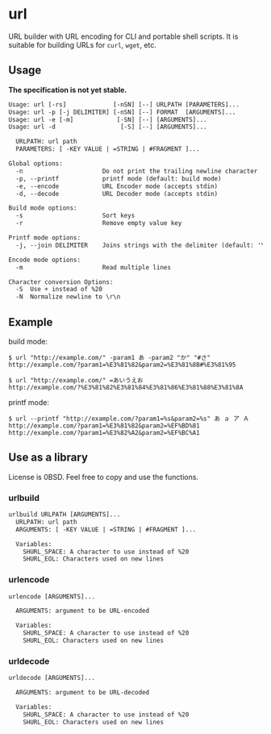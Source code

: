 # url

URL builder with URL encoding for CLI and portable shell scripts.
It is suitable for building URLs for `curl`, `wget`, etc.

## Usage

**The specification is not yet stable.**

```txt
Usage: url [-rs]             [-nSN] [--] URLPATH [PARAMETERS]...
Usage: url -p [-j DELIMITER] [-nSN] [--] FORMAT  [ARGUMENTS]...
Usage: url -e [-m]            [-SN] [--] [ARGUMENTS]...
Usage: url -d                  [-S] [--] [ARGUMENTS]...

  URLPATH: url path
  PARAMETERS: [ -KEY VALUE | =STRING | #FRAGMENT ]...

Global options:
  -n                      Do not print the trailing newline character
  -p, --printf            printf mode (default: build mode)
  -e, --encode            URL Encoder mode (accepts stdin)
  -d, --decode            URL Decoder mode (accepts stdin)

Build mode options:
  -s                      Sort keys
  -r                      Remove empty value key

Printf mode options:
  -j, --join DELIMITER    Joins strings with the delimiter (default: '\n')

Encode mode options:
  -m                      Read multiple lines

Character conversion Options:
  -S  Use + instead of %20
  -N  Normalize newline to \r\n
```

## Example

build mode:

```console
$ url "http://example.com/" -param1 あ -param2 "か" "#さ"
http://example.com/?param1=%E3%81%82&param2=%E3%81%8B#%E3%81%95

$ url "http://example.com/" =あいうえお
http://example.com/?%E3%81%82%E3%81%84%E3%81%86%E3%81%88%E3%81%8A
```

printf mode:

```console
$ url --printf "http://example.com/?param1=%s&param2=%s" あ ａ ア Ａ
http://example.com/?param1=%E3%81%82&param2=%EF%BD%81
http://example.com/?param1=%E3%82%A2&param2=%EF%BC%A1
```

## Use as a library

License is 0BSD. Feel free to copy and use the functions.

### urlbuild

```txt
urlbuild URLPATH [ARGUMENTS]...
  URLPATH: url path
  ARGUMENTS: [ -KEY VALUE | =STRING | #FRAGMENT ]...

  Variables:
    SHURL_SPACE: A character to use instead of %20
    SHURL_EOL: Characters used on new lines
```

### urlencode

```txt
urlencode [ARGUMENTS]...

  ARGUMENTS: argument to be URL-encoded

  Variables:
    SHURL_SPACE: A character to use instead of %20
    SHURL_EOL: Characters used on new lines
```

### urldecode

```txt
urldecode [ARGUMENTS]...

  ARGUMENTS: argument to be URL-decoded

  Variables:
    SHURL_SPACE: A character to use instead of %20
    SHURL_EOL: Characters used on new lines
```